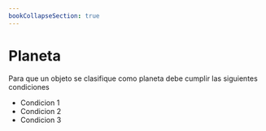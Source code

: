 ```yaml
---
bookCollapseSection: true
---
```

# Planeta

Para que un objeto se clasifique como planeta debe cumplir las siguientes condiciones

* Condicion 1
* Condicion 2
* Condicion 3